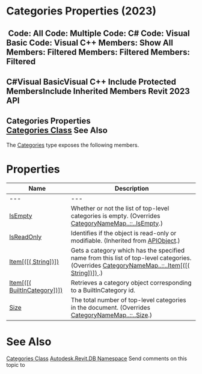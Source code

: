 # Categories Properties (2023)

﻿
 Code: All Code: Multiple Code: C# Code: Visual Basic Code: Visual C++  Members: Show All Members: Filtered Members: Filtered Members: Filtered   
---  
C#Visual BasicVisual C++
Include Protected MembersInclude Inherited Members
Revit 2023 API  
---  
Categories Properties  
[Categories Class](6708af38-6a62-ead0-88ff-c68bedd88ffe.md "Categories Class") See Also  
---  
The [Categories](6708af38-6a62-ead0-88ff-c68bedd88ffe.md "Categories Class") type exposes the following members.
# Properties
| Name | Description |
| --- | --- |
| --- | --- | --- |
| [IsEmpty](1bbb1e15-53a2-277e-0f87-2ec61124e4be.md "IsEmpty Property") | Whether or not the list of top-level categories is empty. (Overrides [CategoryNameMap..::..IsEmpty](b2e2f8a8-e106-b326-384b-cc8a936b5cb3.md "IsEmpty Property").) |
| [IsReadOnly](d516bcd2-a3fd-a578-58f6-f1add979bd07.md "IsReadOnly Property") | Identifies if the object is read-only or modifiable. (Inherited from [APIObject](beb86ef5-39ad-3f0d-0cd9-0c929387a2bb.md "APIObject Class").) |
| [Item[([( String])]) ](9e2a96fc-df10-2e33-e042-53360cc9724e.md "Item Property \(String\)") | Gets a category which has the specified name from this list of top-level categories. (Overrides [CategoryNameMap..::..Item[([( String])]) ](5c189fd7-6881-976e-5ab1-ffd349c67ef3.md "Item Property").) |
| [Item[([( BuiltInCategory])]) ](562ddcba-8f15-7421-e7a5-6968ccef7b10.md "Item Property \(BuiltInCategory\)") | Retrieves a category object corresponding to a BuiltInCategory id. |
| [Size](63fd3a53-f8b8-77e3-4100-cbb069c7af49.md "Size Property") | The total number of top-level categories in the document. (Overrides [CategoryNameMap..::..Size](d6d2360c-cc90-63f5-4abd-8a0d9315fdf5.md "Size Property").) |

# See Also
[Categories Class](6708af38-6a62-ead0-88ff-c68bedd88ffe.md "Categories Class")
[Autodesk.Revit.DB Namespace](87546ba7-461b-c646-cbb1-2cb8f5bff8b2.md "Autodesk.Revit.DB Namespace")
Send comments on this topic to 